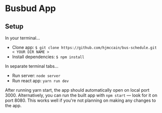 # Busbud App

## Setup

In your terminal...
* Clone app: `$ git clone https://github.com/hjmccain/bus-schedule.git < YOUR DIR NAME >`
* Install dependencies: `$ npm install`

In separate terminal tabs...
* Run server: `node server`
* Run react app: `yarn run dev`

After running yarn start, the app should automatically open on local port 3000. Alternatively, you can run the built app with `npm start` — look for it on port 8080. This works well if you're not planning on making any changes to the app.
